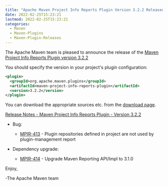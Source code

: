```yaml
---
title: "Apache Maven Project Info Reports Plugin Version 3.2.2 Released"
date: 2022-02-25T15:23:21
lastmod: 2022-02-25T15:23:21
categories:
  - Maven
  - Maven-Plugins
  - Maven-Plugin-Releases
---
```

The Apache Maven team is pleased to announce the release of the 
[Maven Project Info Reports Plugin version 3.2.2](https://maven.apache.org/plugins/maven-project-info-reports-plugin/)

You should specify the version in your project's plugin configuration:

```xml
<plugin>
  <groupId>org.apache.maven.plugins</groupId>
  <artifactId>maven-project-info-reports-plugin</artifactId>
  <version>3.2.2</version>
</plugin>
```

You can download the appropriate sources etc. from the 
[download page](https://maven.apache.org/plugins/maven-project-info-reports-plugin/download.cgi).

<!-- more --> 

[Release Notes - Maven Project Info Reports Plugin - Version 3.2.2](https://issues.apache.org/jira/secure/ReleaseNote.jspa?projectId=12317821&version=12351375)


* Bug:
 
  * [MPIR-413](https://issues.apache.org/jira/browse/MPIR-413) - Plugin repositories defined in project are not used by plugin-management report

* Dependency upgrade:
 
  * [MPIR-414](https://issues.apache.org/jira/browse/MPIR-414) - Upgrade Maven Reporting API/Impl to 3.1.0

Enjoy,

-The Apache Maven team 

